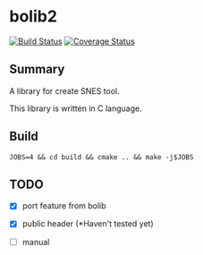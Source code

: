 # bolib2

[![Build Status](https://travis-ci.org/boldowa/bolib2.svg?branch=master)](https://travis-ci.org/boldowa/bolib2)
[![Coverage Status](https://coveralls.io/repos/github/boldowa/bolib2/badge.svg?branch=master)](https://coveralls.io/github/boldowa/bolib2?branch=master)

## Summary

A library for create SNES tool.

This library is written in C language.

## Build

`JOBS=4 && cd build && cmake .. && make -j$JOBS`

## TODO

- [x] port feature from bolib
- [x] public header  (\*Haven't tested yet)
- [ ] manual

